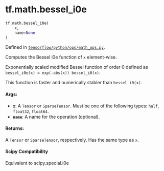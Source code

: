 <div itemscope itemtype="http://developers.google.com/ReferenceObject">
<meta itemprop="name" content="tf.math.bessel_i0e" />
<meta itemprop="path" content="Stable" />
</div>

# tf.math.bessel_i0e

``` python
tf.math.bessel_i0e(
    x,
    name=None
)
```



Defined in [`tensorflow/python/ops/math_ops.py`](https://www.tensorflow.org/code/tensorflow/python/ops/math_ops.py).

Computes the Bessel i0e function of `x` element-wise.

Exponentially scaled modified Bessel function of order 0 defined as
`bessel_i0e(x) = exp(-abs(x)) bessel_i0(x)`.

This function is faster and numerically stabler than `bessel_i0(x)`.

#### Args:

* <b>`x`</b>: A `Tensor` or `SparseTensor`. Must be one of the following types: `half`,
    `float32`, `float64`.
* <b>`name`</b>: A name for the operation (optional).


#### Returns:

A `Tensor` or `SparseTensor`, respectively. Has the same type as `x`.



#### Scipy Compatibility
Equivalent to scipy.special.i0e

